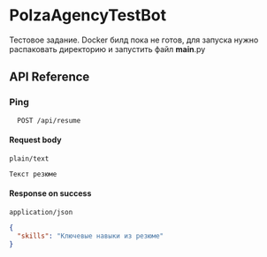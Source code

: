 # PolzaAgencyTestBot

Тестовое задание.
Docker билд пока не готов, для запуска нужно распаковать директорию и запустить файл __main__.py


## API Reference

### Ping

```http
  POST /api/resume
```

#### Request body

`plain/text`
```
Текст резюме
```

#### Response on success

`application/json`
```json
{
  "skills": "Ключевые навыки из резюме"
}
```
